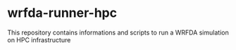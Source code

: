 # wrfda-runner-hpc
This repository contains informations and scripts to run a WRFDA simulation on HPC infrastructure
